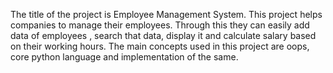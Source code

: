 The title of the project is Employee Management System.
This project helps companies to manage their employees.
Through this they can easily add data of employees , search that data, display it and calculate salary based on their working hours.
The main concepts used in this project are oops, core python language and implementation of the same. 
